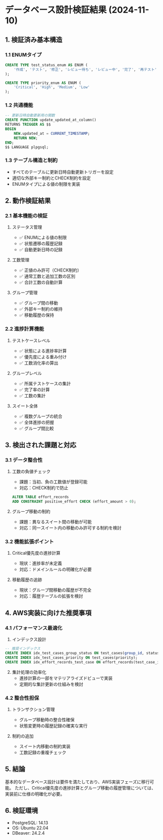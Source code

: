 # データベース設計検証結果 (2024-11-10)

## 1. 検証済み基本構造

### 1.1 ENUMタイプ
```sql
CREATE TYPE test_status_enum AS ENUM (
    '作成', 'テスト', '修正', 'レビュー待ち', 'レビュー中', '完了', '再テスト'
);

CREATE TYPE priority_enum AS ENUM (
    'Critical', 'High', 'Medium', 'Low'
);
```

### 1.2 共通機能
```sql
-- 更新日時自動更新用の関数
CREATE FUNCTION update_updated_at_column()
RETURNS TRIGGER AS $$
BEGIN
    NEW.updated_at = CURRENT_TIMESTAMP;
    RETURN NEW;
END;
$$ LANGUAGE plpgsql;
```

### 1.3 テーブル構造と制約
- すべてのテーブルに更新日時自動更新トリガーを設定
- 適切な外部キー制約とCHECK制約を設定
- ENUMタイプによる値の制限を実装

## 2. 動作検証結果

### 2.1 基本機能の検証
1. ステータス管理
   - ✅ ENUMによる値の制限
   - ✅ 状態遷移の履歴記録
   - ✅ 自動更新日時の記録

2. 工数管理
   - ✅ 正値のみ許可（CHECK制約）
   - ✅ 通常工数と追加工数の区別
   - ✅ 合計工数の自動計算

3. グループ管理
   - ✅ グループ間の移動
   - ✅ 外部キー制約の維持
   - ✅ 移動履歴の保持

### 2.2 進捗計算機能
1. テストケースレベル
   - ✅ 状態による進捗率計算
   - ✅ 優先度による重み付け
   - ✅ 工数消化率の算出

2. グループレベル
   - ✅ 所属テストケースの集計
   - ✅ 完了率の計算
   - ✅ 工数の集計

3. スイート全体
   - ✅ 複数グループの統合
   - ✅ 全体進捗の把握
   - ✅ グループ間比較

## 3. 検出された課題と対応

### 3.1 データ整合性
1. 工数の負値チェック
   - 課題：当初、負の工数値が登録可能
   - 対応：CHECK制約で防止
   ```sql
   ALTER TABLE effort_records 
   ADD CONSTRAINT positive_effort CHECK (effort_amount > 0);
   ```

2. グループ移動の制約
   - 課題：異なるスイート間の移動が可能
   - 対応：同一スイート内の移動のみ許可する制約を検討

### 3.2 機能拡張ポイント
1. Critical優先度の進捗計算
   - 現状：進捗率が未定義
   - 対応：ドメインルールの明確化が必要

2. 移動履歴の追跡
   - 現状：グループ間移動の履歴が不完全
   - 対応：履歴テーブルの拡張を検討

## 4. AWS実装に向けた推奨事項

### 4.1 パフォーマンス最適化
1. インデックス設計
```sql
-- 推奨インデックス
CREATE INDEX idx_test_cases_group_status ON test_cases(group_id, status);
CREATE INDEX idx_test_cases_priority ON test_cases(priority);
CREATE INDEX idx_effort_records_test_case ON effort_records(test_case_id, record_date);
```

2. 集計処理の効率化
   - 進捗計算の一部をマテリアライズドビューで実装
   - 定期的な集計更新の仕組みを検討

### 4.2 整合性担保
1. トランザクション管理
   - グループ移動時の整合性確保
   - 状態変更時の履歴記録の確実な実行

2. 制約の追加
   - スイート内移動の制約実装
   - 工数記録の重複チェック

## 5. 結論
基本的なデータベース設計は要件を満たしており、AWS実装フェーズに移行可能。
ただし、Critical優先度の進捗計算とグループ移動の履歴管理については、実装前に仕様の明確化が必要。

## 6. 検証環境
- PostgreSQL: 14.13
- OS: Ubuntu 22.04
- DBeaver: 24.2.4
